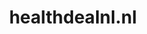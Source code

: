 ---
layout: post
title:  "healthdealnl.nl"
internal_url:  "/dutchgov/healthdealnl.nl.html"
subdomains_count: 2
all_subdomains_count: 2
urls_count: 2
ssl_rank: 0
http_rank: 75
url_link: /data/healthdealnl.nl/urls.txt
all_subdomains_link: /data/healthdealnl.nl/all_subdomains.txt
subdomains_link: /data/healthdealnl.nl/subdomains.txt
categories: dutchgov
---